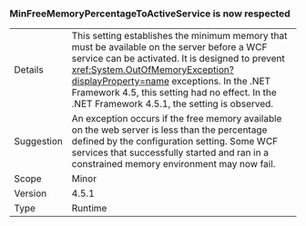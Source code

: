 ### MinFreeMemoryPercentageToActiveService is now respected


|   |   |
|---|---|
|Details|This setting establishes the minimum memory that must be available on the server before a WCF service can be activated. It is designed to prevent <xref:System.OutOfMemoryException?displayProperty=name> exceptions. In the .NET Framework 4.5, this setting had no effect. In the .NET Framework 4.5.1, the setting is observed.|
|Suggestion|An exception occurs if the free memory available on the web server is less than the percentage defined by the configuration setting. Some WCF services that successfully started and ran in a constrained memory environment may now fail.|
|Scope|Minor|
|Version|4.5.1|
|Type|Runtime|

